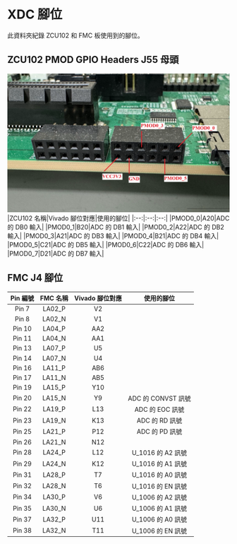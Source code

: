 # XDC 腳位  
此資料夾紀錄 ZCU102 和 FMC 板使用到的腳位。  
  
## ZCU102 PMOD GPIO Headers J55 母頭  
![PMOD.png](PMOD.png "PMOD.png")  
|ZCU102 名稱|Vivado 腳位對應|使用的腳位|
|:--:|:--:|:--:|
|PMOD0_0|A20|ADC 的 DB0 輸入|
|PMOD0_1|B20|ADC 的 DB1 輸入|
|PMOD0_2|A22|ADC 的 DB2 輸入|
|PMOD0_3|A21|ADC 的 DB3 輸入|
|PMOD0_4|B21|ADC 的 DB4 輸入|
|PMOD0_5|C21|ADC 的 DB5 輸入|
|PMOD0_6|C22|ADC 的 DB6 輸入|
|PMOD0_7|D21|ADC 的 DB7 輸入|
  
## FMC J4 腳位  
|Pin 編號|FMC 名稱|Vivado 腳位對應|使用的腳位|
|:--:|:--:|:--:|:--:|
|Pin 7|LA02_P|V2||
|Pin 8|LA02_N|V1||
|Pin 10|LA04_P|AA2||
|Pin 11|LA04_N|AA1||
|Pin 13|LA07_P|U5||
|Pin 14|LA07_N|U4||
|Pin 16|LA11_P|AB6||
|Pin 17|LA11_N|AB5||
|Pin 19|LA15_P|Y10||
|Pin 20|LA15_N|Y9|ADC 的 CONVST 訊號|
|Pin 22|LA19_P|L13|ADC 的 EOC 訊號|
|Pin 23|LA19_N|K13|ADC 的 RD 訊號|
|Pin 25|LA21_P|P12|ADC 的 PD 訊號|
|Pin 26|LA21_N|N12||
|Pin 28|LA24_P|L12|U_1016 的 A2 訊號|
|Pin 29|LA24_N|K12|U_1016 的 A1 訊號|
|Pin 31|LA28_P|T7|U_1016 的 A0 訊號|
|Pin 32|LA28_N|T6|U_1016 的 EN 訊號|
|Pin 34|LA30_P|V6|U_1006 的 A2 訊號|
|Pin 35|LA30_N|U6|U_1006 的 A1 訊號|
|Pin 37|LA32_P|U11|U_1006 的 A0 訊號|
|Pin 38|LA32_N|T11|U_1006 的 EN 訊號|

